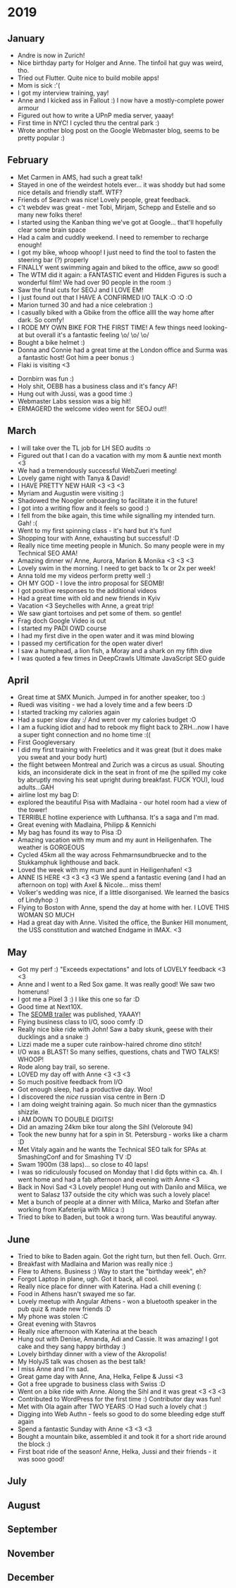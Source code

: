 # 2019

## January

* Andre is now in Zurich!
* Nice birthday party for Holger and Anne. The tinfoil hat guy was weird, tho.
* Tried out Flutter. Quite nice to build mobile apps!
* Mom is sick :'(
* I got my interview training, yay!
* Anne and I kicked ass in Fallout :) I now have a mostly-complete power armour
* Figured out how to write a UPnP media server, yaaay!
* First time in NYC! I cycled thru the central park :)
* Wrote another blog post on the Google Webmaster blog, seems to be pretty popular :)

## February

* Met Carmen in AMS, had such a great talk!
* Stayed in one of the weirdest hotels ever... it was shoddy but had some nice details and friendly staff. WTF?
* Friends of Search was nice! Lovely people, great feedback. 
* c't webdev was great - met Tobi, Mirjam, Schepp and Estelle and so many new folks there!
* I started using the Kanban thing we've got at Google... that'll hopefully clear some brain space
* Had a calm and cuddly weekend. I need to remember to recharge enough!
* I got my bike, whoop whoop! I just need to find the tool to fasten the steering bar (?) properly
* FINALLY went swimming again and biked to the office, aww so good!
* The WTM did it again: a FANTASTIC event and Hidden Figures is such a wonderful film! We had over 90 people in the room :)
* Saw the final cuts for SEOJ and I LOVE EM!
* I just found out that I HAVE A CONFIRMED I/O TALK :O :O :O
* Marion turned 30 and had a nice celebration :)
* I casually biked with a Gbike from the office allll the way home after dark. So comfy!
* I RODE MY OWN BIKE FOR THE FIRST TIME! A few things need looking-at but overall it's a fantastic feeling \o/ \o/ \o/
* Bought a bike helmet :)
* Donna and Connie had a great time at the London office and Surma was a fantastic host! Got him a peer bonus :)
* Flaki is visiting <3
- Dornbirn was fun :)
- Holy shit, OEBB has a business class and it's fancy AF!
- Hung out with Jussi, was a good time :)
- Webmaster Labs session was a big hit!
- ERMAGERD the welcome video went for SEOJ out!!

## March

- I will take over the TL job for LH SEO audits :o
- Figured out that I can do a vacation with my mom & auntie next month <3
- We had a tremendously successful WebZueri meeting!
- Lovely game night with Tanya & David!
- I HAVE PRETTY NEW HAIR <3 <3 <3 
- Myriam and Augustin were visiting :)
- Shadowed the Noogler onboarding to facilitate it in the future!
- I got into a writing flow and it feels so good :)
- I fell from the bike again, this time while signalling my intended turn. Gah! :(
- Went to my first spinning class - it's hard but it's fun!
- Shopping tour with Anne, exhausting but successful! :D
- Really nice time meeting people in Munich. So many people were in my Technical SEO AMA!
- Amazing dinner w/ Anne, Aurora, Marion & Monika <3 <3 <3
- Lovely swim in the morning. I need to get back to 1x or 2x per week!
- Anna told me my videos perform pretty well :)
- OH MY GOD - I love the intro proposal for SEOMB!
- I got positive responses to the additional videos 
- Had a great time with old and new friends in Kyiv
- Vacation <3 Seychelles with Anne, a great trip! 
- We saw giant tortoises and pet some of them. so gentle! 
- Frag doch Google Video is out 
- I started my PADI OWD course 
- I had my first dive in the open water and it was mind blowing 
- I passed my certification for the open water diver!
- I saw a humphead, a lion fish, a Moray and a shark on my fifth dive
- I was quoted a few times in DeepCrawls Ultimate JavaScript SEO guide

## April

- Great time at SMX Munich. Jumped in for another speaker, too :)
- Ruedi was visiting - we had a lovely time and a few beers :D
- I started tracking my calories again
- Had a super slow day :/ And went over my calories budget :O
- I am a fucking idiot and had to rebook my flight back to ZRH...now I have a super tight connection and no home time :((
- First Googleversary
- I did my first training with Freeletics and it was great (but it does make you sweat and your body hurt)
- the flight between Montreal and Zurich was a circus as usual. Shouting kids, an inconsiderate dick in the seat in front of me (he spilled my coke by abruptly moving his seat upright during breakfast. FUCK YOU), loud adults...GAH
- airline lost my bag D:
- explored the beautiful Pisa with Madlaina - our hotel room had a view of the tower!
- TERRIBLE hotline experience with Lufthansa. It's a saga and I'm mad.
- Great evening with Madlaina, Philipp & Kennichi
- My bag has found its way to Pisa :D
- Amazing vacation with my mum and my aunt in Heiligenhafen. The weather is GORGEOUS
- Cycled 45km all the way across Fehmarnsundbruecke and to the Stukkamphuk lighthouse and back.
- Loved the week with my mum and aunt in Heiligenhafen! <3
- ANNE IS HERE <3 <3 <3 <3 We spend a fantastic evening (and I had an afternoon on top) with Axel & Nicole... miss them!
- Volker's wedding was nice, if a little disorganised. We learned the basics of Lindyhop :)
- Flying to Boston with Anne, spend the day at home with her. I LOVE THIS WOMAN SO MUCH
- Had a great day with Anne. Visited the office, the Bunker Hill monument, the USS constitution and watched Endgame in IMAX. <3

## May

- Got my perf :) "Exceeds expectations" and lots of LOVELY feedback <3 <3
- Anne and I went to a Red Sox game. It was really good! We saw two homeruns!
- I got me a Pixel 3 :) I like this one so far :D
- Good time at Next10X.
- The [SEOMB trailer](https://www.youtube.com/watch?v=zEEaq6F4Jio) was published, YAAAY!
- Flying business class to I/O, sooo comfy :D
- Really nice bike ride with John! Saw a baby skunk, geese with their ducklings and a snake :)
- Lizzi made me a super cute rainbow-haired chrome dino stitch!
- I/O was a BLAST! So many selfies, questions, chats and TWO TALKS! WHOOP!
- Rode along bay trail, so serene.
- LOVED my day off with Anne <3 <3 <3
- So much positive feedback from I/O
- Got enough sleep, had a productive day. Woo!
- I discovered the *nice* russian visa centre in Bern :D
- I am doing weight training again. So much nicer than the gymnastics shizzle.
- I AM DOWN TO DOUBLE DIGITS!
- Did an amazing 24km bike tour along the Sihl (Veloroute 94)
- Took the new bunny hat for a spin in St. Petersburg - works like a charm :D
- Met Vitaly again and he wants the Technical SEO talk for SPAs at SmashingConf and for Smashing TV :D
- Swam 1900m (38 laps)... so close to 40 laps!
- I was so ridiculously focused on Monday that I did 6pts within ca. 4h. I went home and had a fab afternoon and evening with Anne <3
- Back in Novi Sad <3 Lovely people! Hung out with Danilo and Milica, we went to Salasz 137 outside the city which was such a lovely place!
- Met a bunch of people at a dinner with Milica, Marko and Stefan after working from Kafeterija with Milica :)
- Tried to bike to Baden, but took a wrong turn. Was beautiful anyway.

## June

- Tried to bike to Baden again. Got the right turn, but then fell. Ouch. Grrr.
- Breakfast with Madlaina and Marion was really nice :)
- Flew to Athens. Business :) Way to start the "birthday week", eh?
- Forgot Laptop in plane, ugh. Got it back, all cool.
- Really nice place for dinner with Katerina. Had a chill evening (:
- Food in Athens hasn't swayed me so far.
- Lovely meetup with Angular Athens - won a bluetooth speaker in the pub quiz & made new friends :D
- My phone was stolen :C
- Great evening with Stavros
- Really nice afternoon with Katerina at the beach
- Hung out with Denise, Amanda, Adi and Cassie. It was amazing! I got cake and they sang happy birthday :)
- Lovely birthday dinner with a view of the Akropolis!
- My HolyJS talk was chosen as the best talk!
- I miss Anne and I'm sad.
- Great game day with Anne, Ana, Helka, Felipe & Jussi <3
- Got a free upgrade to business class with Swiss :D
- Went on a bike ride with Anne. Along the Sihl and it was great <3 <3 <3
- Contributed to WordPress for the first time :) Contributor day was fun!
- Met with Ola again after TWO YEARS :O Had such a lovely chat :)
- Digging into Web Authn - feels so good to do some bleeding edge stuff again
- Spend a fantastic Sunday with Anne <3 <3 <3
- Bought a mountain bike, assembled it and took it for a short ride around the block :)
- First boat ride of the season! Anne, Helka, Jussi and their friends - it was sooo good!

## July

## August

## September

## November

## December
